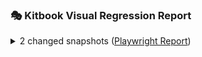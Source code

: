 ### :performing_arts: Kitbook Visual Regression Report
  <details><summary>2 changed snapshots (<a href="https://storage.googleapis.com/component-snapshots/kitbook-template/pr/23/playwright-report/index.html" target="_blank">Playwright Report</a>)</summary>
  
  <div style="overflow-x: auto;">
  
| new | old | diff |
| - | - | - |
| routes/(app)/+page - Second-Mobile | | |
| ![actual-img](https://storage.googleapis.com/component-snapshots/kitbook-template/pr/30/test-results/kitbook-routes-app-page-Second-Mobile-chromium/routes/(app)/+page/Second-Mobile-actual.png) | ![expected-img](https://storage.googleapis.com/component-snapshots/kitbook-template/pr/30/test-results/kitbook-routes-app-page-Second-Mobile-chromium/routes/(app)/+page/Second-Mobile-expected.png) | ![diff-img](https://storage.googleapis.com/component-snapshots/kitbook-template/pr/30/test-results/kitbook-routes-app-page-Second-Mobile-chromium/routes/(app)/+page/Second-Mobile-diff.png) |
| routes/(app)/+page - Second-Tablet | | |
| ![actual-img](https://storage.googleapis.com/component-snapshots/kitbook-template/pr/30/test-results/kitbook-routes-app-page-Second-Tablet-chromium/routes/(app)/+page/Second-Tablet-actual.png) |  |  |
</div>

  </details>